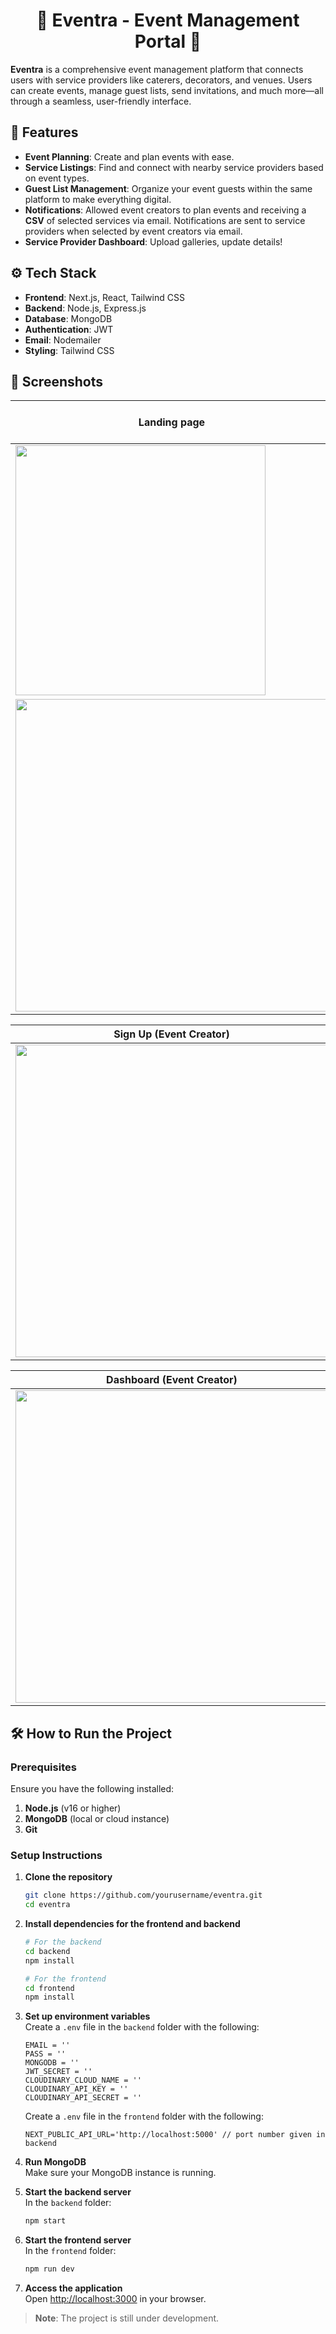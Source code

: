 

<h1 align='center'> 🎉 Eventra - Event Management Portal 🎉</h1>

**Eventra** is a comprehensive event management platform that connects users with service providers like caterers, decorators, and venues. Users can create events, manage guest lists, send invitations, and much more—all through a seamless, user-friendly interface.


## 🚀 Features

- **Event Planning**: Create and plan events with ease.  
- **Service Listings**: Find and connect with nearby service providers based on event types.  
- **Guest List Management**: Organize your event guests within the same platform to make everything digital.  
- **Notifications**: Allowed event creators to plan events and receiving a **CSV** of selected services via email. Notifications are sent to service providers when selected by event creators via email.
- **Service Provider Dashboard**: Upload galleries, update details!  


## ⚙️ Tech Stack

- **Frontend**: Next.js, React, Tailwind CSS  
- **Backend**: Node.js, Express.js  
- **Database**: MongoDB  
- **Authentication**: JWT  
- **Email**: Nodemailer  
- **Styling**: Tailwind CSS


## 📸 Screenshots

| **Landing page**                         | **Sign Up (Service Provider)**              |
|------------------------------------------|------------------------------------------|
| <img src="https://github.com/user-attachments/assets/6bb88440-4acf-42c3-9bd9-9074df33a8cb" width="400" height="auto" style="object-fit: cover;">
 | <img src="https://github.com/user-attachments/assets/ab741b92-b595-4c77-b54c-f08de0b709b0" width="500" height="auto"> |

| **Sign Up (Event Creator)**           | **Login**                                |
|------------------------------------------|------------------------------------------|
| <img src="https://github.com/user-attachments/assets/2b2dce36-b124-4081-8ae0-78233afb6873" width="500" height="auto"> | <img src="https://github.com/user-attachments/assets/7e7456b6-1b94-4549-bc2e-1421d023c616" width="500" height="auto"> |

| **Dashboard (Event Creator)**            | **Dashboard (Service Provider)**         |
|------------------------------------------|------------------------------------------|
| <img src="https://github.com/user-attachments/assets/b5c1f72a-902d-4d15-8f8d-4774c50b7b4b" width="500" height="auto"> | <img src="https://github.com/user-attachments/assets/034d1044-cfb6-4350-8647-aa10fca662c8" width="500" height="auto"> |


## 🛠️ How to Run the Project

### Prerequisites

Ensure you have the following installed:

1. **Node.js** (v16 or higher)  
2. **MongoDB** (local or cloud instance)  
3. **Git**  

### Setup Instructions

1. **Clone the repository**  
   ```bash
   git clone https://github.com/yourusername/eventra.git
   cd eventra
   ```

2. **Install dependencies for the frontend and backend**  
   ```bash
   # For the backend
   cd backend
   npm install
   ```

   ```bash
   # For the frontend
   cd frontend
   npm install
   ```

3. **Set up environment variables**  
   Create a `.env` file in the `backend` folder with the following:  
   ```env
   EMAIL = ''
   PASS = ''
   MONGODB = ''
   JWT_SECRET = ''
   CLOUDINARY_CLOUD_NAME = ''
   CLOUDINARY_API_KEY = ''
   CLOUDINARY_API_SECRET = ''
   ```
    Create a `.env` file in the `frontend` folder with the following:  
   ```env
   NEXT_PUBLIC_API_URL='http://localhost:5000' // port number given in backend
   ```

4. **Run MongoDB**  
   Make sure your MongoDB instance is running.  

5. **Start the backend server**  
   In the `backend` folder:  
   ```bash
   npm start
   ```

6. **Start the frontend server**  
   In the `frontend` folder:  
   ```bash
   npm run dev
   ```

7. **Access the application**  
   Open [http://localhost:3000](http://localhost:3000) in your browser.  


> **Note**: The project is still under development. 
